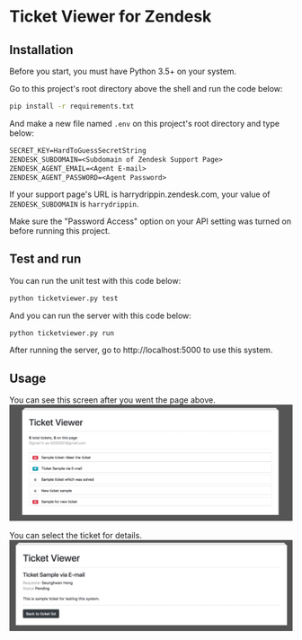# Ticket Viewer for Zendesk

## Installation

Before you start, you must have Python 3.5+ on your system.

Go to this project's root directory above the shell and run the code below:
```bash
pip install -r requirements.txt
```

And make a new file named `.env` on this project's root directory and type below:
```
SECRET_KEY=HardToGuessSecretString
ZENDESK_SUBDOMAIN=<Subdomain of Zendesk Support Page>
ZENDESK_AGENT_EMAIL=<Agent E-mail>
ZENDESK_AGENT_PASSWORD=<Agent Password>
```

If your support page's URL is harrydrippin.zendesk.com, your value of `ZENDESK_SUBDOMAIN` is `harrydrippin`.

Make sure the "Password Access" option on your API setting was turned on before running this project.

## Test and run
You can run the unit test with this code below:
```bash
python ticketviewer.py test
```

And you can run the server with this code below:
```bash
python ticketviewer.py run
```

After running the server, go to http://localhost:5000 to use this system.

## Usage

You can see this screen after you went the page above.
<img src="https://raw.githubusercontent.com/harrydrippin/ZendeskTicketViewer/master/screenshots/list.png">

You can select the ticket for details.
<img src="https://raw.githubusercontent.com/harrydrippin/ZendeskTicketViewer/master/screenshots/detail.png">

